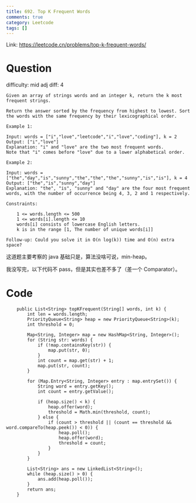 ```yaml
---
title: 692. Top K Frequent Words
comments: true
category: Leetcode
tags: []
---
```


Link: https://leetcode.cn/problems/top-k-frequent-words/

# Question

difficulty: mid
adj diff: 4

    Given an array of strings words and an integer k, return the k most frequent strings.

    Return the answer sorted by the frequency from highest to lowest. Sort the words with the same frequency by their lexicographical order.

    Example 1:

    Input: words = ["i","love","leetcode","i","love","coding"], k = 2
    Output: ["i","love"]
    Explanation: "i" and "love" are the two most frequent words.
    Note that "i" comes before "love" due to a lower alphabetical order.

    Example 2:

    Input: words = ["the","day","is","sunny","the","the","the","sunny","is","is"], k = 4
    Output: ["the","is","sunny","day"]
    Explanation: "the", "is", "sunny" and "day" are the four most frequent words, with the number of occurrence being 4, 3, 2 and 1 respectively.

    Constraints:

    	1 <= words.length <= 500
    	1 <= words[i].length <= 10
    	words[i] consists of lowercase English letters.
    	k is in the range [1, The number of unique words[i]]

    Follow-up: Could you solve it in O(n log(k)) time and O(n) extra space?

这道题主要考察的 java 基础只是，算法没啥可说，min-heap。

我没写完，以下代码不 pass，但是其实也差不多了（差一个 Comparator）。

# Code

```
    public List<String> topKFrequent(String[] words, int k) {
        int len = words.length;
        PriorityQueue<String> heap = new PriorityQueue<String>(k);
        int threshold = 0;

        Map<String, Integer> map = new HashMap<String, Integer>();
        for (String str: words) {
            if (!map.containsKey(str)) {
                map.put(str, 0);
            }
            int count = map.get(str) + 1;
            map.put(str, count);
        }

        for (Map.Entry<String, Integer> entry : map.entrySet()) {
            String word = entry.getKey();
            int count = entry.getValue();

            if (heap.size() < k) {
                heap.offer(word);
                threshold = Math.min(threshold, count);
            } else {
                if (count > threshold || (count == threshold && word.compareTo(heap.peek()) < 0)) {
                    heap.poll();
                    heap.offer(word);
                    threshold = count;
                }
            }
        }

        List<String> ans = new LinkedList<String>();
        while (heap.size() > 0) {
            ans.add(heap.poll());
        }
        return ans;
    }
```
